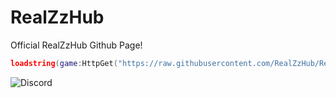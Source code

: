 # RealZzHub
Official RealZzHub Github Page!

```lua
loadstring(game:HttpGet("https://raw.githubusercontent.com/RealZzHub/RealZzHub/main/Main.lua"))()
```

![Discord](https://discord.com/widget?id=815574141931094037&theme=dark)
